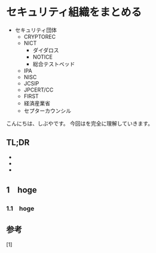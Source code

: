 # セキュリティ組織をまとめる


<!--
Todo:
- TLDR

-->


* セキュリティ団体
    * CRYPTOREC
    * NICT
        * ダイダロス
        * NOTICE
        * 総合テストベッド
    * IPA
    * NISC
    * JCSIP
    * JPCERT/CC
    * FIRST
    * 経済産業省
    * セプターカウンシル



こんにちは、しぶやです。
今回はを完全に理解していきます。


## TL;DR

*
*
*

## 1　hoge

### 1.1　hoge



## 参考

[1] []()

